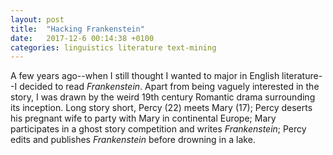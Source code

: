 ```yaml
---
layout: post
title:  "Hacking Frankenstein"
date:   2017-12-6 00:14:38 +0100
categories: linguistics literature text-mining
---
```


A few years ago--when I still thought I wanted to major in English literature--I decided to read *Frankenstein*. Apart from being vaguely interested in the story, I was drawn by the weird 19th century Romantic drama surrounding its inception. Long story short, Percy (22) meets Mary (17); Percy deserts his pregnant wife to party with Mary in continental Europe; Mary participates in a ghost story competition and writes *Frankenstein*; Percy edits and publishes *Frankenstein* before drowning in a lake.
